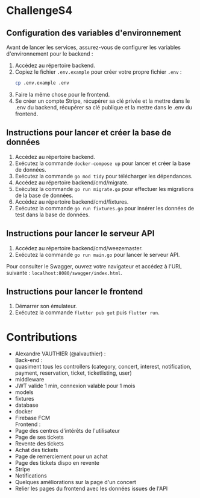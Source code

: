 # ChallengeS4

## Configuration des variables d'environnement

Avant de lancer les services, assurez-vous de configurer les variables d'environnement pour le backend :

1. Accédez au répertoire backend.
2. Copiez le fichier `.env.example` pour créer votre propre fichier `.env` :
   ```bash
   cp .env.example .env
   ```
3. Faire la même chose pour le frontend.
4. Se créer un compte Stripe, récupérer sa clé privée et la mettre dans le .env du backend, récupérer sa clé publique et la mettre dans le .env du frontend.

## Instructions pour lancer et créer la base de données

1. Accédez au répertoire backend.
2. Exécutez la commande `docker-compose up` pour lancer et créer la base de données.
3. Exécutez la commande `go mod tidy` pour télécharger les dépendances.
4. Accédez au répertoire backend/cmd/migrate.
5. Exécutez la commande `go run migrate.go` pour effectuer les migrations de la base de données.
6. Accédez au répertoire backend/cmd/fixtures.
7. Exécutez la commande `go run fixtures.go` pour insérer les données de test dans la base de données.

## Instructions pour lancer le serveur API

1. Accédez au répertoire backend/cmd/weezemaster.
2. Exécutez la commande `go run main.go` pour lancer le serveur API.

Pour consulter le Swagger, ouvrez votre navigateur et accédez à l'URL suivante : `localhost:8080/swagger/index.html`.

## Instructions pour lancer le frontend

1. Démarrer son émulateur.
2. Exécutez la commande `flutter pub get` puis `flutter run`.

# Contributions
- Alexandre VAUTHIER (@alvauthier) :  
Back-end :  
- quasiment tous les controllers (category, concert, interest, notification, payment, reservation, ticket, ticketlisting, user)
- middleware
- JWT valide 1 min, connexion valable pour 1 mois
- models
- fixtures
- database
- docker
- Firebase FCM  
Frontend :  
- Page des centres d'intérêts de l'utilisateur
- Page de ses tickets
- Revente des tickets
- Achat des tickets
- Page de remerciement pour un achat
- Page des tickets dispo en revente
- Stripe
- Notifications
- Quelques améliorations sur la page d'un concert
- Relier les pages du frontend avec les données issues de l'API
